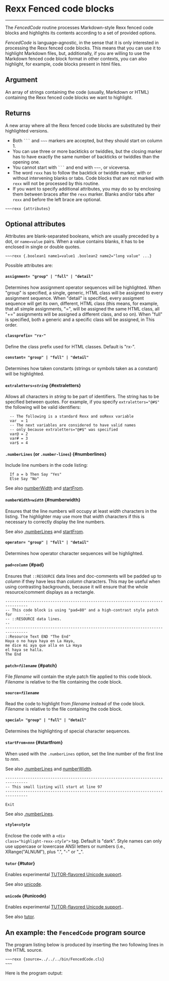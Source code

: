 Rexx Fenced code blocks
=======================

-----------------------------------------

The *FencedCode* routine processes
Markdown-style Rexx fenced code blocks
and highlights its contents according
to a set of provided options.

*FencedCode* is language-agnostic, in the
sense that it is only interested in processing
the Rexx fenced code blocks. This means that
you can use it to highlight Markdown files,
but, additionally, if you are willing to use
the Markdown fenced code block format in other
contexts, you can also highlight, for example,
code blocks present in html files.

Argument
--------

An array of strings containing the code (usually, Markdown or HTML)
containing the Rexx fenced code blocks we want to highlight.

Returns
-------

A new array where all the Rexx fenced code blocks are substituted
by their highlighted versions.

+ Both <code>```</code> and <code>~~~</code> markers are accepted, but they should start on column 1.
+ You can use three or more backticks or twiddles, but the closing marker
  has to have exactly the same number of backticks or twiddles than the
  opening one.
+ You cannot start with <code>```</code> and end with <code>~~~</code>, or viceversa.
+ The word `rexx` has to follow the backtick or twiddle marker, with or without
  intervening blanks or tabs. Code blocks that are not marked with `rexx`
  will not be processed by this routine.
+ If you want to specify additional attributes, you may do so by enclosing
  them between braces after the `rexx` marker. Blanks and/or tabs after
  `rexx` and before the left brace are optional.

~~~~
~~~rexx {attributes}
~~~~

Optional attributes
-------------------

Attributes are blank-separated booleans, which are usually preceded
by a dot, or `name=value` pairs. When a value contains blanks,
it has to be enclosed in single or double quotes.

~~~~
~~~rexx {.boolean1 name1=value1 .boolean2 name2="long value" ...}
~~~~

Possible attributes are:

#### `assignment= "group" | "full" | "detail"`

Determines how assignment operator sequences will be highlighted.
When "group" is specified, a single, generic, HTML class will be
assigned to every assignment sequence. When "detail" is specified,
every assigment sequence will get its own, different, HTML class
(this means, for example, that all simple assignments, "=", will
be assigned the same HTML class, all "+=" assignments will be
assigned a different class, and so on). When "full" is specified,
both a generic and a specific class will be assigned, in This
order.

#### `classprefix= "rx-"`

Define the class prefix used for HTML classes. Default is "rx-".

#### `constant= "group" | "full" | "detail"`

Determines how taken constants (strings or symbols taken as a
constant) will be highlighted.

#### <code>extraletters=<em>string</em></code> {#extraletters}

Allows all characters in *string* to be part of identifiers.
The string has to be specified between quotes. For example,
if you specify `extraletters="@#$"` the following
will be valid identifiers:

~~~rexx {extraletters="@#$"}
  -- The following is a standard Rexx and ooRexx variable
  var  = 1
  -- The next variables are considered to have valid names
  -- only because extraletters="@#$" was specified
  var@ = 2
  var# = 3
  var$ = 4
~~~

#### `.numberLines` (or `.number-lines`) {#numberlines}

Include line numbers in the code listing:

~~~rexx {.numberLines}
  If a = b Then Say "Yes"
  Else Say "No"
~~~

See also [numberWidth](#numberwidth) and [startFrom](#startfrom).

#### <code>numberWidth=<em>width</em></code> {#numberwidth}

Ensures that the line numbers will occupy at least <em>width</em>
characters in the listing. The highlighter may use more that
<em>width</em> characters if this is necessary to correctly
display the line numbers.

See also [.numberLines](#numberlines) and [startFrom](#startfrom).

#### `operator= "group" | "full" | "detail"`

Determines how operator character sequences will be highlighted.

#### <code>pad=<em>column</em></code> {#pad}

Ensures that `::RESOURCE` data lines and doc-comments
will be padded up to <em>column</em> if they have less than
<em>column</em> characters. This may be useful when using
contrasting backgrounds, because it will ensure that the
whole resource/comment displays as a rectangle.

~~~rexx {pad=80 patch="element EL.RESOURCE_DATA #FF0/#F0F"}
--------------------------------------------------------------------------------
-- This code block is using "pad=80" and a high-contrast style patch for      --
-- ::RESOURCE data lines.                                                     --
--------------------------------------------------------------------------------
::Resource Text END "The End"
Haya o no haya haya en La Haya,
me dice mi aya que alla en La Haya
el haya se halla.
The End
~~~

#### <code>patch=<em>filename</em></code> {#patch}

File *filename* will contain the style patch file applied to this code block.
*Filename* is relative to the file containing the code block.

#### <code>source=<em>filename</em></code>

Read the code to highlight from *filename* instead of the code block.
*Filename* is relative to the file containing the code block.

#### `special= "group" | "full" | "detail"`

Determines the highlighting of special character sequences.

#### <code>startFrom=<em>nnn</em></code> {#startfrom}

When used with the `.numberLines` option, set the line number
of the first line to *nnn*.

See also [.numberLines](#numberlines) and [numberWidth](#numberwidth).

~~~rexx {.numberLines startFrom=97}
--------------------------------------------------------------------------------
-- This small listing will start at line 97
--------------------------------------------------------------------------------

Exit
~~~

See also [.numberLines](#numberlines).

#### <code>style=<em>style</em></code>

Enclose the code with a <code>&lt;div class="highlight-rexx-<em>style</em>"&gt;</code> tag.
Default is "dark". Style names can only use uppercase or lowercase ANSI letters or numbers
(i.e., XRange("ALNUM"), plus ".", "-" or "_".

#### `tutor` {#tutor}

Enables experimental
[TUTOR-flavored Unicode support](/rexx-parser/doc/unicode/).

See also [unicode](#unicode).

#### `unicode` {#unicode}

Enables experimental [TUTOR-flavored Unicode support](/rexx-parser/doc/unicode/)..

See also [tutor](#tutor).

An example: the `FencedCode` program source
----------------------------------------------------------------

The program listing below is produced by inserting the two following lines in the HTML source.

~~~~
~~~rexx {source=../../../bin/FencedCode.cls}
~~~
~~~~

Here is the program output:

~~~rexx {source=../../../bin/FencedCode.cls}
~~~

